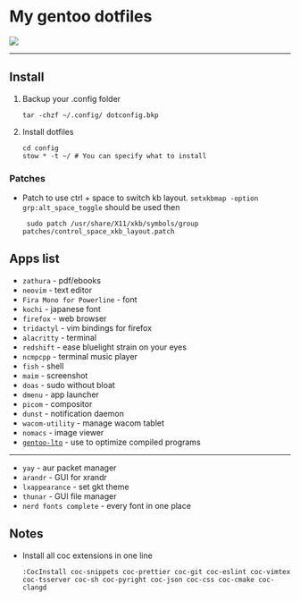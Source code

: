 # My gentoo dotfiles

![](https://github.com/maksmeshkov/dotfiles/blob/desktop/screenshots/desktop.png)

---

## Install

1.  Backup your .config folder

        tar -chzf ~/.config/ dotconfig.bkp

2.  Install dotfiles

        cd config
        stow * -t ~/ # You can specify what to install

### Patches

-   Patch to use ctrl + space to switch kb layout.
    `setxkbmap -option grp:alt_space_toggle` should be used then

         sudo patch /usr/share/X11/xkb/symbols/group patches/control_space_xkb_layout.patch

## Apps list

-   `zathura` - pdf/ebooks
-   `neovim` - text editor
-   `Fira Mono for Powerline` - font
-   `kochi` - japanese font
-   `firefox` - web browser
-   `tridactyl` - vim bindings for firefox
-   `alacritty` - terminal
-   `redshift` - ease bluelight strain on your eyes
-   `ncmpcpp` - terminal music player
-   `fish` - shell
-   `maim` - screenshot
-   `doas` - sudo without bloat
-   `dmenu` - app launcher
-   `picom` - compositor
-   `dunst` - notification daemon
-   `wacom-utility` - manage wacom tablet
-   `nomacs` - image viewer
-   [`gentoo-lto`](https://github.com/InBetweenNames/gentooLTO) - use to optimize compiled programs

---

-   `yay` - aur packet manager
-   `arandr` - GUI for xrandr
-   `lxappearance` - set gkt theme
-   `thunar` - GUI file manager
-   `nerd fonts complete` - every font in one place

## Notes

-   Install all coc extensions in one line

        :CocInstall coc-snippets coc-prettier coc-git coc-eslint coc-vimtex coc-tsserver coc-sh coc-pyright coc-json coc-css coc-cmake coc-clangd
